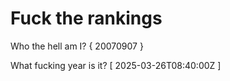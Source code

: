 # Fuck the rankings

Who the hell am I?
{ 20070907 }

What fucking year is it?
[ 2025-03-26T08:40:00Z ]
